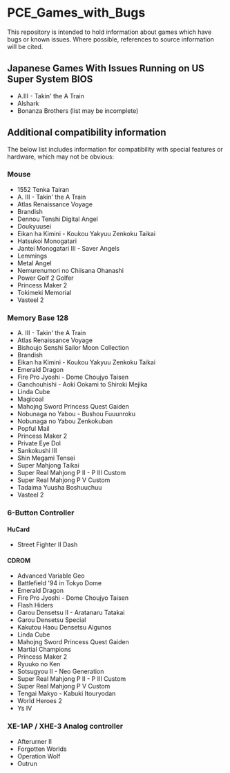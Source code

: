 # PCE_Games_with_Bugs

This repository is intended to hold information about games which
have bugs or known issues. Where possible, references to source
information will be cited.

## Japanese Games With Issues Running on US Super System BIOS

 - A.III - Takin' the A Train
 - Alshark
 - Bonanza Brothers
(list may be incomplete)

## Additional compatibility information

The below list includes information for compatibility with special
features or hardware, which may not be obvious:

### Mouse

 - 1552 Tenka Tairan
 - A. III - Takin' the A Train
 - Atlas Renaissance Voyage
 - Brandish
 - Dennou Tenshi Digital Angel
 - Doukyuusei
 - Eikan ha Kimini - Koukou Yakyuu Zenkoku Taikai
 - Hatsukoi Monogatari
 - Jantei Monogatari III - Saver Angels
 - Lemmings
 - Metal Angel
 - Nemurenumori no Chiisana Ohanashi
 - Power Golf 2 Golfer
 - Princess Maker 2
 - Tokimeki Memorial
 - Vasteel 2

### Memory Base 128

 - A. III - Takin' the A Train
 - Atlas Renaissance Voyage
 - Bishoujo Senshi Sailor Moon Collection
 - Brandish
 - Eikan ha Kimini - Koukou Yakyuu Zenkoku Taikai
 - Emerald Dragon
 - Fire Pro Jyoshi - Dome Choujyo Taisen
 - Ganchouhishi - Aoki Ookami to Shiroki Mejika
 - Linda Cube
 - Magicoal
 - Mahojng Sword Princess Quest Gaiden
 - Nobunaga no Yabou - Bushou Fuuunroku
 - Nobunaga no Yabou Zenkokuban
 - Popful Mail
 - Princess Maker 2
 - Private Eye Dol
 - Sankokushi III
 - Shin Megami Tensei
 - Super Mahjong Taikai
 - Super Real Mahjong P II - P III Custom
 - Super Real Mahjong P V Custom
 - Tadaima Yuusha Boshuuchuu
 - Vasteel 2

### 6-Button Controller

#### HuCard

 - Street Fighter II Dash

#### CDROM

 - Advanced Variable Geo
 - Battlefield '94 in Tokyo Dome
 - Emerald Dragon
 - Fire Pro Jyoshi - Dome Choujyo Taisen
 - Flash Hiders
 - Garou Densetsu II - Aratanaru Tatakai
 - Garou Densetsu Special
 - Kakutou Haou Densetsu Algunos
 - Linda Cube
 - Mahojng Sword Princess Quest Gaiden
 - Martial Champions
 - Princess Maker 2
 - Ryuuko no Ken
 - Sotsugyou II - Neo Generation
 - Super Real Mahjong P II - P III Custom
 - Super Real Mahjong P V Custom
 - Tengai Makyo - Kabuki Itouryodan
 - World Heroes 2
 - Ys IV

### XE-1AP / XHE-3 Analog controller

 - Afterurner II
 - Forgotten Worlds
 - Operation Wolf
 - Outrun

